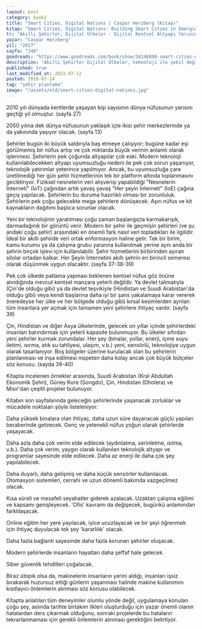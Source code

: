 ```yaml
---
layout: post  
category: book2  
title: "Smart Cities, Digital Nations | Caspar Herzberg (Kitap)"  
kitap: "Smart Cities, Digital Nations: Building Smart Cities in Emerging Countries and Beyond"  
tr: "Akıllı Şehirler, Dijital Ülkeler - Dijital Kentsel Altyapı Yarının Kalabalık Dünyasında Nasıl Daha İyi Bir Yaşam Sunabilir"  
yazar: "Caspar Herzberg"  
yil: "2017"  
sayfa: "240"  
goodreads: "https://www.goodreads.com/book/show/34146898-smart-cities-digital-nations"
description: "Akıllı Şehirler Dijital Ülkeler, teknoloji ile şekil değiştiren şehirciliği anlatan bir kitap."
published: true
last_modified_at: 2021-07-12
posted: 2018-07-14
tag: "şehir planlama"
image: "/assets/old/smart-cities-digital-nations.jpg"
---
```


2010 yılı dünyada kentlerde yaşayan kişi sayısının dünya nüfusunun yarısını geçtiği yıl olmuştur. (sayfa 27)  
  
2050 yılına dek dünya nüfusunun yaklaşık içte ikisi şehir merkezlerinde ya da yakınında yaşıyor olacak. (sayfa 13)  
  
Şehirler bugün iki büyük saldırıyla baş etmeye çalışıyor; bugüne kadar eşi görülmemiş bir nüfus artışı ve çok miktarda büyük verinin anlamlı olarak işlenmesi. Şehirlerin pek çoğunda altyapılar çok eski. Modern teknoloji kullanılabilecekken altyapı uyumsuzluğu nedeni ile pek çok sorun yaşanıyor, teknolojik yatırımlar yeterince yapılmıyor. Ancak, bu uyumsuzluğa çare üretilmediği her gün şehir hizmetlerinin tek bir platform altında toplanmasını geciktiriyor. Fiziksel nesnelerin veri alışverişi yapabildiği "Nesnelerin İnterneti" (IoT) çağından artık yavaş yavaş "Her şeyin İnterneti" (IoE) çağına geçiş yapılacak. Şehirlerin bu duruma hazırlıklı olması bir zorunluluk. Şehirlerin pek çoğu gelecekte mega şehirlere dönüşecek. Aşırı nüfus ve kit kaynakların dağıtımı başlıca sorunlar olacak.  
  
Yeni bir teknolojinin yaratılması çoğu zaman başlangıçta karmakarışık, darmadağınık bir görüntü verir. Modern bir şehir ile geçmişin şehirleri (ve şu andaki çoğu şehir) arasındaki en önemli fark nasıl veri topladıkları ile ilgilidir. İdeal bir akıllı şehirde veri ortak enformasyon haline gelir. Tek bir birim, kamu kurumu ya da çalışma grubu yararına kullanılmak yerine aynı anda bir şehrin birçok işlevi için kullanılabilir. Şehir hizmetlerini birbirinden ayıran silolar ortadan kalkar. Her Şeyin İnternetini akıllı şehrin en birincil semeresi olarak düşünmek uygun olacaktır. (sayfa 37-38-39)  
  
Pek çok ülkede patlama yapması beklenen kentsel nüfus göz önüne alındığında mevcut kentsel manzara yeterli değildir. Ya devlet talimatıyla (Çin'de olduğu gibi) ya da devlet teşvikiyle (Hindistan ve Suudi Arabistan'da olduğu gibi) veya kendi başlarına daha iyi bir şans yakalamaya karar vererek (neredeyse her ülke ve her bölgede olduğu gibi) kırsal kesimlerden ayrılan tüm insanlara yer açmak için tamamen yeni şehirlere ihtiyaç vardır. (sayfa 39)  
  
Çin, Hindistan ve diğer Asya ülkelerinde, gelecek on yıllar içinde şehirlerdeki insanları barındırmak için yeterli kapasite bulunmuyor. Bu ülkeler sıfırdan yeni şehirler kurmak zorundalar. Her şey (binalar, yollar, enerji, içme suyu iletimi, ısırma, atık su tahliyesi, ulaşım, v.b.) yeni, sensörlü, teknolojiye uygun olarak tasarlanıyor. Boş bölgeler üzerine kurulacak olan bu şehirlerin planlanması ve inşa edilmesi nispeten daha kolay ancak çok büyük bütçeler söz konusu. (sayda 39-40)  
  
Kitapta incelenen örnekler arasında, Suudi Arabistan (Kral Abdullah Ekonomik Şehri), Güney Kore (Songdo), Çin, Hindistan (Dholera) ve Mısır'dan çeşitli projeler bulunuyor.  
  
Kitabın son sayfalarında geleceğin şehirlerinde yaşanacak zorluklar ve mücadele noktaları şöyle listeleniyor:  
  
Daha yüksek binalara olan ihtiyaç, daha uzun süre dayanacak güçlü yapıları beraberinde getirecek. Genç ve yetenekli nüfus yoğun olarak şehirlerde yaşayacak.  
  
Daha azla daha çok verim elde edilecek (aydınlatma, serinletme, ısıtma, v.b.). Daha çok verim, yaygın olarak kullanılan teknolojik altyapı ve programlar sayesinde elde edilecek. Daha az enerji ile daha çok şey yapılabilecek.  
  
Daha duyarlı, daha gelişmiş ve daha küçük sensörler kullanılacak. Otomasyon sistemleri, cerrahi ve uzun dönemli bakımda vazgeçilmez olacak.  
  
Kısa süreli ve mesafeli seyahatler giderek azalacak. Uzaktan çalışma eğilimi ve kapsamı genişleyecek. 'Ofis' kavramı da değişecek, bugünkü anlamından farklılaşacak.  
  
Online eğitim her yere yayılacak, iyice ucuzlayacak ve bir şeyi öğrenmek için ihtiyaç duyulacak tek şey 'kararlılık' olacak.  
  
Daha fazla bağlantı sayesinde daha fazla korunan şehirler oluşacak.  
  
Modern şehirlerde insanların hayatları daha şeffaf hale gelecek.  
  
Siber güvenlik tehditleri çoğalacak.  
  
Biraz ütopik olsa da, makinelerin insanların yerini aldığı, insanları işsiz bırakarak huzursuz ettiği günlerin yaşanması halinde makine kullanımını kısıtlayıcı önlemlerin alınması söz konusu olabilecek.  
  
Kitapta anlatılan tüm deneyimler olumlu yönde değil, uygulamaya konulan çoğu şey, aslında tarihte birtakım ilkleri oluşturduğu için yazar önemli olanın hatalardan ders çıkarmak olduğunu, sonraki projelerde bu hataların tekrarlanmaması için gerekli önlemlerin alınması gerektiğini belirtiyor.  
  
  
